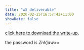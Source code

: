 ```yaml
---
title: "w5 deliverable"
date: 2020-02-25T16:57:42+11:00
showDate: false
---
```


[click here to download the write-up.](https://github.com/yukariinc/yukariinc.github.io/raw/master/content/blog/openadmin%20writeup.pdf)

the password is *ZnVjaw==*